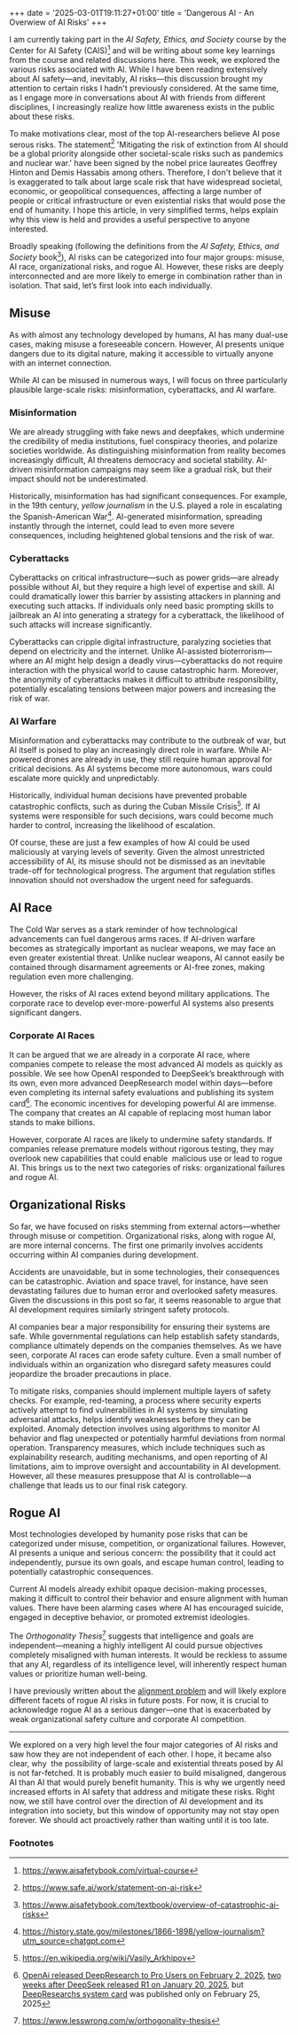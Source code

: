 +++
date = '2025-03-01T19:11:27+01:00'
title = 'Dangerous AI - An Overwiew of AI Risks'
+++

I am currently taking part in the *AI Safety, Ethics, and Society* course by the Center for AI Safety (CAIS)[^1] and will be writing about some key learnings from the course and related discussions here. This week, we explored the various risks associated with AI. While I have been reading extensively about AI safety—and, inevitably, AI risks—this discussion brought my attention to certain risks I hadn't previously considered. At the same time, as I engage more in conversations about AI with friends from different disciplines, I increasingly realize how little awareness exists in the public about these risks.

To make motivations clear, most of the top AI-researchers believe AI pose serous risks. The statement[^2] 'Mitigating the risk of extinction from AI should be a global priority alongside other societal-scale risks such as pandemics and nuclear war.' have been signed by the nobel price laureates Geoffrey Hinton and Demis Hassabis among others. Therefore, I don't believe that it is exaggerated to talk about large scale risk that have widespread societal, economic, or geopolitical consequences, affecting a large number of people or critical infrastructure or even existential risks that would pose the end of humanity. I hope this article, in very simplified terms, helps explain why  this view is held and provides a useful perspective to anyone interested.

Broadly speaking (following the definitions from the *AI Safety, Ethics, and Society* book[^3]), AI risks can be categorized into four major groups: misuse, AI race, organizational risks, and rogue AI. However, these risks are deeply interconnected and are more likely to emerge in combination rather than in isolation. That said, let’s first look into each  individually.

## Misuse

As with almost any technology developed by humans, AI has many dual-use cases, making misuse a foreseeable concern. However, AI presents unique dangers due to its digital nature, making it accessible to virtually anyone with an internet connection.

While AI can be misused in numerous ways, I will focus on three particularly plausible large-scale risks: misinformation, cyberattacks, and AI warfare.

### Misinformation

We are already struggling with fake news and deepfakes, which undermine the credibility of media institutions, fuel conspiracy theories, and polarize societies worldwide. As distinguishing misinformation from reality becomes increasingly difficult, AI threatens democracy and societal stability. AI-driven misinformation campaigns may seem like a gradual risk, but their impact should not be underestimated.

Historically, misinformation has had significant consequences. For example, in the 19th century, *yellow journalism* in the U.S. played a role in escalating the Spanish-American War[^4]. AI-generated misinformation, spreading instantly through the internet, could lead to even more severe consequences, including heightened global tensions and the risk of war.

### Cyberattacks

Cyberattacks on critical infrastructure—such as power grids—are already possible without AI, but they require a high level of expertise and skill. AI could dramatically lower this barrier by assisting attackers in planning and executing such attacks. If individuals only need basic prompting skills to jailbreak an AI into generating a strategy for a cyberattack, the likelihood of such attacks will increase significantly.

Cyberattacks can cripple digital infrastructure, paralyzing societies that depend on electricity and the internet. Unlike AI-assisted bioterrorism—where an AI might help design a deadly virus—cyberattacks do not require interaction with the physical world to cause catastrophic harm. Moreover, the anonymity of cyberattacks makes it difficult to attribute responsibility, potentially escalating tensions between major powers and increasing the risk of war.

### AI Warfare

Misinformation and cyberattacks may contribute to the outbreak of war, but AI itself is poised to play an increasingly direct role in warfare. While AI-powered drones are already in use, they still require human approval for critical decisions. As AI systems become more autonomous, wars could escalate more quickly and unpredictably.

Historically, individual human decisions have prevented probable catastrophic conflicts, such as during the Cuban Missile Crisis[^5]. If AI systems were responsible for such decisions, wars could become much harder to control, increasing the likelihood of escalation.



Of course, these are just a few examples of how AI could be used maliciously at varying levels of severity. Given the almost unrestricted accessibility of AI, its misuse should not be dismissed as an inevitable trade-off for technological progress. The argument that regulation stifles innovation should not overshadow the urgent need for safeguards.

## AI Race

The Cold War serves as a stark reminder of how technological advancements can fuel dangerous arms races. If AI-driven warfare becomes as strategically important as nuclear weapons, we may face an even greater existential threat. Unlike nuclear weapons, AI cannot easily be contained through disarmament agreements or AI-free zones, making regulation even more challenging.

However, the risks of AI races extend beyond military applications. The corporate race to develop ever-more-powerful AI systems also presents significant dangers.

### Corporate AI Races

It can be argued that we are already in a corporate AI race, where companies compete to release the most advanced AI models as quickly as possible. We see how OpenAI responded to DeepSeek’s breakthrough with its own, even more advanced DeepResearch model within days—before even completing its internal safety evaluations and publishing its system card[^6]. The economic incentives for developing powerful AI are immense. The company that creates an AI capable of replacing most human labor stands to make billions.

However, corporate AI races are likely to undermine safety standards. If companies release premature models without rigorous testing, they may overlook new capabilities that could enable  malicious use or lead to rogue AI. This brings us to the next two categories of risks: organizational failures and rogue AI.

## Organizational Risks

So far, we have focused on risks stemming from external actors—whether through misuse or competition. Organizational risks, along with rogue AI, are more internal concerns. The first one primarily involves accidents occurring within AI companies during development.

Accidents are unavoidable, but in some technologies, their consequences can be catastrophic. Aviation and space travel, for instance, have seen devastating failures due to human error and overlooked safety measures. Given the discussions in this post so far, it seems reasonable to argue that AI development requires similarly stringent safety protocols.

AI companies bear a major responsibility for ensuring their systems are safe. While governmental regulations can help establish safety standards, compliance ultimately depends on the companies themselves. As we have seen, corporate AI races can erode safety culture. Even a small number of individuals within an organization who disregard safety measures could jeopardize the broader precautions in place.

To mitigate risks, companies should implement multiple layers of safety checks. For example, red-teaming, a process where security experts actively attempt to find vulnerabilities in AI systems by simulating adversarial attacks, helps identify weaknesses before they can be exploited. Anomaly detection involves using algorithms to monitor AI behavior and flag unexpected or potentially harmful deviations from normal operation. Transparency measures, which include techniques such as explainability research, auditing mechanisms, and open reporting of AI limitations, aim to improve oversight and accountability in AI development. However, all these measures presuppose that AI is controllable—a challenge that leads us to our final risk category.

## Rogue AI

Most technologies developed by humanity pose risks that can be categorized under misuse, competition, or organizational failures. However, AI presents a unique and serious concern: the possibility that it could act independently, pursue its own goals, and escape human control, leading to potentially catastrophic consequences.

Current AI models already exhibit opaque decision-making processes, making it difficult to control their behavior and ensure alignment with human values. There have been alarming cases where AI has encouraged suicide, engaged in deceptive behavior, or promoted extremist ideologies.

The *Orthogonality Thesis*[^7] suggests that intelligence and goals are independent—meaning a highly intelligent AI could pursue objectives completely misaligned with human interests. It would be reckless to assume that any AI, regardless of its intelligence level, will inherently respect human values or prioritize human well-being.

I have previously written about the [alignment problem](https://manonkempermann.eu/blog/25_01_intro_alignment_problem/) and will likely explore different facets of rogue AI risks in future posts. For now, it is crucial to acknowledge rogue AI as a serious danger—one that is exacerbated by weak organizational safety culture and corporate AI competition.

---

We explored on a very high level the four major categories of AI risks and saw how they are not independent of each other. I hope, it became also clear, why  the possibility of large-scale and existential threats posed by AI is not far-fetched. It is probably much easier to build misaligned, dangerous AI than AI that would purely benefit humanity. This is why we urgently need increased efforts in AI safety  that address and mitigate these risks. Right now, we still have control over the direction of AI development and its integration into society, but this window of opportunity may not stay open forever. We should act proactively rather than waiting until it is too late. 



### Footnotes
[^1]: https://www.aisafetybook.com/virtual-course
[^2]: https://www.safe.ai/work/statement-on-ai-risk
[^3]: https://www.aisafetybook.com/textbook/overview-of-catastrophic-ai-risks
[^4]: https://history.state.gov/milestones/1866-1898/yellow-journalism?utm_source=chatgpt.com
[^5]: https://en.wikipedia.org/wiki/Vasily_Arkhipov
[^6]: [OpenAi released DeepResearch to Pro Users on February 2, 2025](https://openai.com/index/introducing-deep-research/), [two weeks after DeepSeek released R1 on January 20, 2025](https://api-docs.deepseek.com/news/news250120), but [DeepResearchs system card](https://openai.com/index/deep-research-system-card/) was published only on February 25, 2025
[^7]: https://www.lesswrong.com/w/orthogonality-thesis